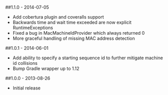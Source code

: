 ##1.1.0 - 2014-07-05
* Add cobertura plugin and coveralls support
* Backwards time and wait time exceeded are now explicit RuntimeExceptions
* Fixed a bug in MacMachineIdProvider which always returned 0
* More graceful handling of missing MAC address detection

##1.0.1 - 2014-06-01
* Add ability to specify a starting sequence id to further mitigate machine id collisions
* Bump Gradle wrapper up to 1.12

##1.0.0 - 2013-08-26
* Initial release